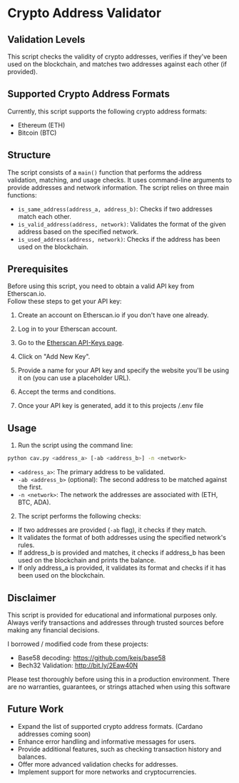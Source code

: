 # Crypto Address Validator

## Validation Levels

This script checks the validity of crypto addresses, verifies if they've been used on the blockchain, and matches two addresses against each other (if provided).

## Supported Crypto Address Formats

Currently, this script supports the following crypto address formats:
- Ethereum (ETH)
- Bitcoin (BTC)

## Structure

The script consists of a `main()` function that performs the address validation, matching, and usage checks. It uses command-line arguments to provide addresses and network information. The script relies on three main functions:
- `is_same_address(address_a, address_b)`: Checks if two addresses match each other.
- `is_valid_address(address, network)`: Validates the format of the given address based on the specified network.
- `is_used_address(address, network)`: Checks if the address has been used on the blockchain.

## Prerequisites

Before using this script, you need to obtain a valid API key from Etherscan.io.  
Follow these steps to get your API key:

1. Create an account on Etherscan.io if you don't have one already.

2. Log in to your Etherscan account.

3. Go to the [Etherscan API-Keys page](https://etherscan.io/myapikey).

4. Click on "Add New Key".

5. Provide a name for your API key and specify the website you'll be using it on (you can use a placeholder URL).

6. Accept the terms and conditions.

7. Once your API key is generated, add it to this projects <root>/.env file


## Usage

1. Run the script using the command line:

```bash
python cav.py <address_a> [-ab <address_b>] -n <network>
```


- `<address_a>`: The primary address to be validated.
- `-ab <address_b>` (optional): The second address to be matched against the first.
- `-n <network>`: The network the addresses are associated with (ETH, BTC, ADA).

2. The script performs the following checks:
- If two addresses are provided (`-ab` flag), it checks if they match.
- It validates the format of both addresses using the specified network's rules.
- If address_b is provided and matches, it checks if address_b has been used on the blockchain and prints the balance.
- If only address_a is provided, it validates its format and checks if it has been used on the blockchain.

## Disclaimer

This script is provided for educational and informational purposes only. Always verify transactions and addresses through trusted sources before making any financial decisions.

I borrowed / modified code from these projects:

- Base58 decoding: https://github.com/keis/base58  
- Bech32 Validation: http://bit.ly/2Eaw40N

Please test thoroughly before using this in a production environment. 
There are no warranties, guarantees, or strings attached when using this software

## Future Work

- Expand the list of supported crypto address formats. (Cardano addresses coming soon)
- Enhance error handling and informative messages for users.
- Provide additional features, such as checking transaction history and balances.
- Offer more advanced validation checks for addresses.
- Implement support for more networks and cryptocurrencies.

